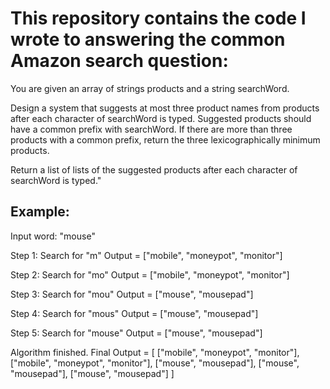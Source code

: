 # This repository contains the code I wrote to answering the common Amazon search question:


You are given an array of strings products and a string searchWord.

Design a system that suggests at most three product names from products after each character of searchWord is typed. Suggested products should have a common prefix with searchWord.
If there are more than three products with a common prefix, return the three lexicographically minimum products.

Return a list of lists of the suggested products after each character of searchWord is typed."


## Example:

Input word: "mouse"

Step 1:
Search for "m"
Output = ["mobile", "moneypot", "monitor"]

Step 2:
Search for "mo"
Output = ["mobile", "moneypot", "monitor"]

Step 3:
Search for "mou"
Output = ["mouse", "mousepad"]

Step 4:
Search for "mous"
Output = ["mouse", "mousepad"]

Step 5:
Search for "mouse"
Output = ["mouse", "mousepad"]

Algorithm finished.
Final Output = [
  ["mobile", "moneypot", "monitor"],
  ["mobile", "moneypot", "monitor"],
  ["mouse", "mousepad"],
  ["mouse", "mousepad"],
  ["mouse", "mousepad"]
]
